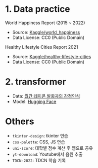 # 1. Data practice

World Happiness Report (2015 ~ 2022)

- Source: [Kaggle/world_happiness](https://www.kaggle.com/datasets/mathurinache/world-happiness-report)
- Data License: CC0 (Public Domain)

Healthy Lifestyle Cities Report 2021

- Source: [Kaggle/healthy-lifestyle-cities](https://www.kaggle.com/datasets/prasertk/healthy-lifestyle-cities-report-2021)
- Data License: CC0 (Public Domain)


# 2. transformer

- Data: [월간 데이콘 발화자의 감정인식](https://dacon.io/competitions/official/236027/data)
- Model: [Hugging Face](https://huggingface.co/models)

# Others

- `tkinter-design`: tkinter 연습 
- `css-palette`: CSS, JS 연습
- `uni-score`: 대학별 점수 계산 후 웹으로 공유
- `yt-download`: Youtube에서 음원 추출
- `TDCN-2022`: TDCN 학습 기록

